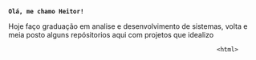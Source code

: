**`Olá, me chamo Heitor!`**

Hoje faço graduação em analise e desenvolvimento de sistemas, volta e meia
posto alguns repósitorios aqui com projetos que idealizo

                                                              <html>

 
